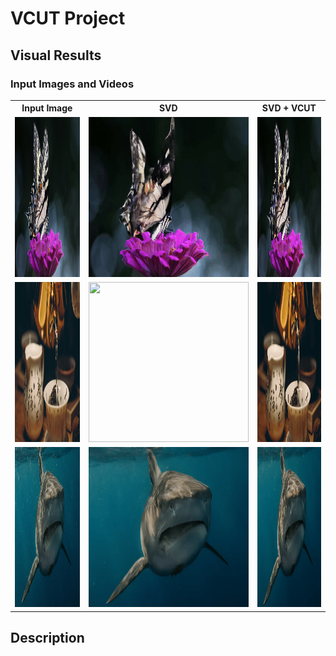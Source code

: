 # VCUT Project

## Visual Results

### Input Images and Videos

<table>
  <tr>
    <th>Input Image</th>
    <th>SVD</th>
    <th>SVD + VCUT</th>
  </tr>
  <tr>
    <td><img src="contents/a_butterfly_sits_on_top_of_a_purple_flower.jpg" width="256px" height="256px"></td>
    <td><img src="contents/a_butterfly_sits_on_top_of_a_purple_flower_2_original_14frame.gif" width="256px" height="256px"></td>
    <td><img src="contents/a_butterfly_sits_on_top_of_a_purple_flower_2_vcut17_14frame.gif" width="256px" height="256px"></td>
  </tr>
  <tr>
    <td><img src="contents/a_person_is_pouring_water_into_a_teacup.jpg" width="256px" height="256px"></td>
    <td><img src="contents/a_person_is_pouring_water_into_a_teacup_0_original_14frame.gif" width="256px" height="256px"></td>
    <td><img src="contents/a_person_is_pouring_water_into_a_teacup_0_vcut17_14frame.gif" width="256px" height="256px"></td>
  </tr>
  <tr>
    <td><img src="contents/a_great_white_shark_swimming_in_the_ocean.jpg" width="256px" height="256px"></td>
    <td><img src="contents/a_great_white_shark_swimming_in_the_ocean_2_orig_14_frame.gif" width="256px" height="256px"></td>
    <td><img src="contents/a_great_white_shark_swimming_in_the_ocean_2_vcut17_14frame.gif" width="256px" height="256px"></td>
  </tr>
</table>

## Description

